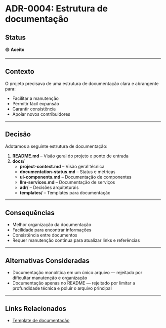 # ADR-0004: Estrutura de documentação

## Status

🟢 **Aceito**

---

## Contexto

O projeto precisava de uma estrutura de documentação clara e abrangente para:
- Facilitar a manutenção
- Permitir fácil expansão
- Garantir consistência
- Apoiar novos contribuidores

---

## Decisão

Adotamos a seguinte estrutura de documentação:

1. **README.md** – Visão geral do projeto e ponto de entrada
2. **docs/**
   - **project-context.md** – Visão geral técnica
   - **documentation-status.md** – Status e métricas
   - **ui-components.md** – Documentação de componentes
   - **llm-services.md** – Documentação de serviços
   - **adr/** – Decisões arquiteturais
   - **templates/** – Templates para documentação

---

## Consequências

- Melhor organização da documentação
- Facilidade para encontrar informações
- Consistência entre documentos
- Requer manutenção contínua para atualizar links e referências

---

## Alternativas Consideradas

- Documentação monolítica em um único arquivo — rejeitado por dificultar manutenção e organização
- Documentação apenas no README — rejeitado por limitar a profundidade técnica e poluir o arquivo principal

---

## Links Relacionados

- [Template de documentação](../templates/)
